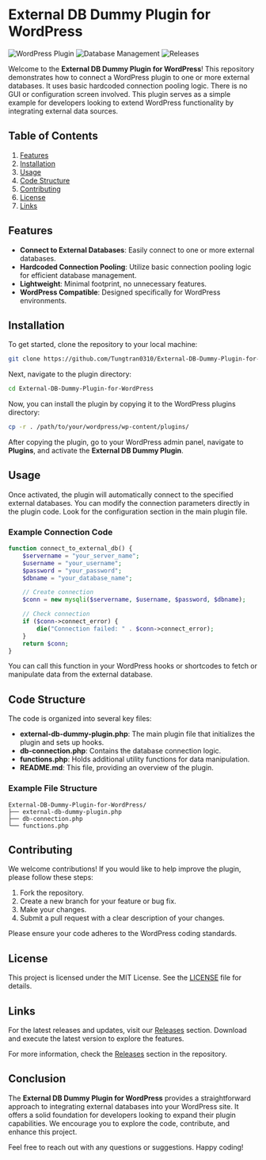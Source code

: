 # External DB Dummy Plugin for WordPress

![WordPress Plugin](https://img.shields.io/badge/WordPress-Plugin-blue?style=flat-square)
![Database Management](https://img.shields.io/badge/Database%20Management-orange?style=flat-square)
![Releases](https://img.shields.io/badge/Releases-v1.0.0-brightgreen?style=flat-square)

Welcome to the **External DB Dummy Plugin for WordPress**! This repository demonstrates how to connect a WordPress plugin to one or more external databases. It uses basic hardcoded connection pooling logic. There is no GUI or configuration screen involved. This plugin serves as a simple example for developers looking to extend WordPress functionality by integrating external data sources.

## Table of Contents

1. [Features](#features)
2. [Installation](#installation)
3. [Usage](#usage)
4. [Code Structure](#code-structure)
5. [Contributing](#contributing)
6. [License](#license)
7. [Links](#links)

## Features

- **Connect to External Databases**: Easily connect to one or more external databases.
- **Hardcoded Connection Pooling**: Utilize basic connection pooling logic for efficient database management.
- **Lightweight**: Minimal footprint, no unnecessary features.
- **WordPress Compatible**: Designed specifically for WordPress environments.

## Installation

To get started, clone the repository to your local machine:

```bash
git clone https://github.com/Tungtran0310/External-DB-Dummy-Plugin-for-WordPress.git
```

Next, navigate to the plugin directory:

```bash
cd External-DB-Dummy-Plugin-for-WordPress
```

Now, you can install the plugin by copying it to the WordPress plugins directory:

```bash
cp -r . /path/to/your/wordpress/wp-content/plugins/
```

After copying the plugin, go to your WordPress admin panel, navigate to **Plugins**, and activate the **External DB Dummy Plugin**.

## Usage

Once activated, the plugin will automatically connect to the specified external databases. You can modify the connection parameters directly in the plugin code. Look for the configuration section in the main plugin file.

### Example Connection Code

```php
function connect_to_external_db() {
    $servername = "your_server_name";
    $username = "your_username";
    $password = "your_password";
    $dbname = "your_database_name";

    // Create connection
    $conn = new mysqli($servername, $username, $password, $dbname);

    // Check connection
    if ($conn->connect_error) {
        die("Connection failed: " . $conn->connect_error);
    }
    return $conn;
}
```

You can call this function in your WordPress hooks or shortcodes to fetch or manipulate data from the external database.

## Code Structure

The code is organized into several key files:

- **external-db-dummy-plugin.php**: The main plugin file that initializes the plugin and sets up hooks.
- **db-connection.php**: Contains the database connection logic.
- **functions.php**: Holds additional utility functions for data manipulation.
- **README.md**: This file, providing an overview of the plugin.

### Example File Structure

```
External-DB-Dummy-Plugin-for-WordPress/
├── external-db-dummy-plugin.php
├── db-connection.php
└── functions.php
```

## Contributing

We welcome contributions! If you would like to help improve the plugin, please follow these steps:

1. Fork the repository.
2. Create a new branch for your feature or bug fix.
3. Make your changes.
4. Submit a pull request with a clear description of your changes.

Please ensure your code adheres to the WordPress coding standards.

## License

This project is licensed under the MIT License. See the [LICENSE](LICENSE) file for details.

## Links

For the latest releases and updates, visit our [Releases](https://github.com/Tungtran0310/External-DB-Dummy-Plugin-for-WordPress/releases) section. Download and execute the latest version to explore the features.

For more information, check the [Releases](https://github.com/Tungtran0310/External-DB-Dummy-Plugin-for-WordPress/releases) section in the repository.

## Conclusion

The **External DB Dummy Plugin for WordPress** provides a straightforward approach to integrating external databases into your WordPress site. It offers a solid foundation for developers looking to expand their plugin capabilities. We encourage you to explore the code, contribute, and enhance this project.

Feel free to reach out with any questions or suggestions. Happy coding!